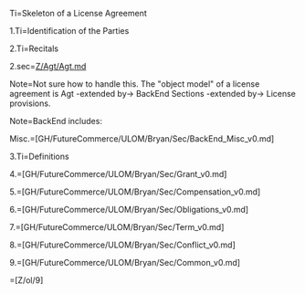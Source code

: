 Ti=Skeleton of a License Agreement

1.Ti=Identification of the Parties

2.Ti=Recitals

2.sec=<a href="index.php?action=source&file=Z/Agt/Agt.md">Z/Agt/Agt.md</a>

Note=Not sure how to handle this.  The "object model" of a license agreement is Agt -extended by-> BackEnd Sections -extended by-> License provisions.  

Note=BackEnd includes:

Misc.=[GH/FutureCommerce/ULOM/Bryan/Sec/BackEnd_Misc_v0.md]

3.Ti=Definitions

4.=[GH/FutureCommerce/ULOM/Bryan/Sec/Grant_v0.md] 

5.=[GH/FutureCommerce/ULOM/Bryan/Sec/Compensation_v0.md] 

6.=[GH/FutureCommerce/ULOM/Bryan/Sec/Obligations_v0.md] 

7.=[GH/FutureCommerce/ULOM/Bryan/Sec/Term_v0.md] 

8.=[GH/FutureCommerce/ULOM/Bryan/Sec/Conflict_v0.md] 

9.=[GH/FutureCommerce/ULOM/Bryan/Sec/Common_v0.md] 

=[Z/ol/9]
